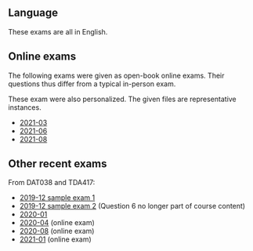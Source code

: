 ## Language

These exams are all in English.

## Online exams

The following exams were given as open-book online exams.
Their questions thus differ from a typical in-person exam.

These exam were also personalized.
The given files are representative instances.

* [2021-03](2021-03)
* [2021-06](2021-06)
* [2021-08](2021-08)

## Other recent exams

From DAT038 and TDA417:

* [2019-12 sample exam 1](../DAT038_TDA417/2019-12-sample-1)
* [2019-12 sample exam 2](../DAT038_TDA417/2019-12-sample-2) (Question 6 no longer part of course content)
* [2020-01](../DAT038_TDA417/2020-01)
* [2020-04](../DAT038_TDA417/2020-04) (online exam)
* [2020-08](../DAT038_TDA417/2020-08) (online exam)
* [2021-01](../DAT038_TDA417/2021-01) (online exam)
